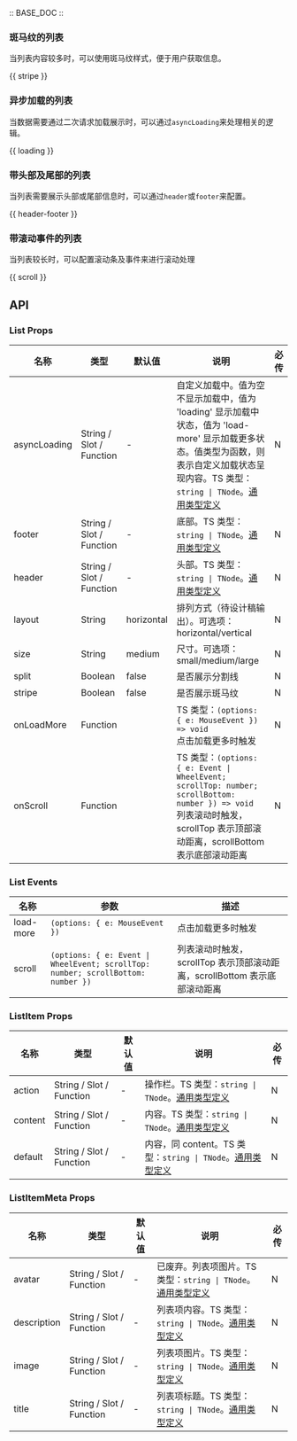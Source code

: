 :: BASE_DOC ::

### 斑马纹的列表

当列表内容较多时，可以使用斑马纹样式，便于用户获取信息。

{{ stripe }}

### 异步加载的列表

当数据需要通过二次请求加载展示时，可以通过`asyncLoading`来处理相关的逻辑。

{{ loading }}

### 带头部及尾部的列表

当列表需要展示头部或尾部信息时，可以通过`header`或`footer`来配置。

{{ header-footer }}

### 带滚动事件的列表

当列表较长时，可以配置滚动条及事件来进行滚动处理

{{ scroll }}

## API
### List Props

名称 | 类型 | 默认值 | 说明 | 必传
-- | -- | -- | -- | --
asyncLoading | String / Slot / Function | - | 自定义加载中。值为空不显示加载中，值为 'loading' 显示加载中状态，值为 'load-more' 显示加载更多状态。值类型为函数，则表示自定义加载状态呈现内容。TS 类型：`string \| TNode`。[通用类型定义](https://github.com/Tencent/tdesign-vue-next/blob/develop/src/common.ts) | N
footer | String / Slot / Function | - | 底部。TS 类型：`string \| TNode`。[通用类型定义](https://github.com/Tencent/tdesign-vue-next/blob/develop/src/common.ts) | N
header | String / Slot / Function | - | 头部。TS 类型：`string \| TNode`。[通用类型定义](https://github.com/Tencent/tdesign-vue-next/blob/develop/src/common.ts) | N
layout | String | horizontal | 排列方式（待设计稿输出）。可选项：horizontal/vertical | N
size | String | medium | 尺寸。可选项：small/medium/large | N
split | Boolean | false | 是否展示分割线 | N
stripe | Boolean | false | 是否展示斑马纹 | N
onLoadMore | Function |  | TS 类型：`(options: { e: MouseEvent }) => void`<br/>点击加载更多时触发 | N
onScroll | Function |  | TS 类型：`(options: { e: Event \| WheelEvent; scrollTop: number; scrollBottom: number }) => void`<br/>列表滚动时触发，scrollTop 表示顶部滚动距离，scrollBottom 表示底部滚动距离 | N

### List Events

名称 | 参数 | 描述
-- | -- | --
load-more | `(options: { e: MouseEvent })` | 点击加载更多时触发
scroll | `(options: { e: Event \| WheelEvent; scrollTop: number; scrollBottom: number })` | 列表滚动时触发，scrollTop 表示顶部滚动距离，scrollBottom 表示底部滚动距离

### ListItem Props

名称 | 类型 | 默认值 | 说明 | 必传
-- | -- | -- | -- | --
action | String / Slot / Function | - | 操作栏。TS 类型：`string \| TNode`。[通用类型定义](https://github.com/Tencent/tdesign-vue-next/blob/develop/src/common.ts) | N
content | String / Slot / Function | - | 内容。TS 类型：`string \| TNode`。[通用类型定义](https://github.com/Tencent/tdesign-vue-next/blob/develop/src/common.ts) | N
default | String / Slot / Function | - | 内容，同 content。TS 类型：`string \| TNode`。[通用类型定义](https://github.com/Tencent/tdesign-vue-next/blob/develop/src/common.ts) | N

### ListItemMeta Props

名称 | 类型 | 默认值 | 说明 | 必传
-- | -- | -- | -- | --
avatar | String / Slot / Function | - | 已废弃。列表项图片。TS 类型：`string \| TNode`。[通用类型定义](https://github.com/Tencent/tdesign-vue-next/blob/develop/src/common.ts) | N
description | String / Slot / Function | - | 列表项内容。TS 类型：`string \| TNode`。[通用类型定义](https://github.com/Tencent/tdesign-vue-next/blob/develop/src/common.ts) | N
image | String / Slot / Function | - | 列表项图片。TS 类型：`string \| TNode`。[通用类型定义](https://github.com/Tencent/tdesign-vue-next/blob/develop/src/common.ts) | N
title | String / Slot / Function | - | 列表项标题。TS 类型：`string \| TNode`。[通用类型定义](https://github.com/Tencent/tdesign-vue-next/blob/develop/src/common.ts) | N

